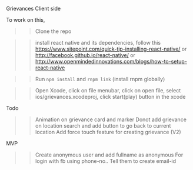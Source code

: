 Grievances Client side

To work on this,
>> Clone the repo

>> install react native and its dependencies, follow this
 https://www.sitepoint.com/quick-tip-installing-react-native/ or http://facebook.github.io/react-native/ or
 http://www.openmindedinnovations.com/blogs/how-to-setup-react-native

>> Run `npm install` and `rnpm link` (install rnpm globally)

>> Open Xcode, click on file menubar, click on open file, select ios/grievances.xcodeproj, click start(play) button in the xcode


Todo
>> Animation on grievance card and marker
>> Donot add grievance on location search and add button to go back to current location
>> Add force touch feature for creating grievance (V2)

MVP
>> Create anonymous user and add fullname as anonymous
>> For login with fb using phone-no.. Tell them to create email-id
